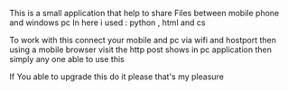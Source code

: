 This is a small application that help to share Files between mobile phone and windows pc 
        In here i used : python , html and cs

To work with this connect your mobile and pc via wifi and hostport then using a mobile browser visit the http post
shows in pc application then simply any one able to use this 


If You able to upgrade this do it please that's my pleasure
